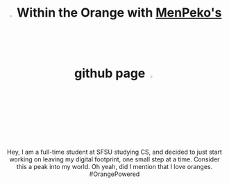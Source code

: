 <h1 align="center"> <img src="https://media.giphy.com/media/v1.Y2lkPTc5MGI3NjExaGExNTBwa3plMXlndzNqczJpMWZhOTRwbzIydGgxdm5wb3A4cnVucyZlcD12MV9zdGlja2Vyc19zZWFyY2gmY3Q9cw/XHjaMo2OzPl3q/giphy.gif" width="3%"> Within the Orange with <a href="https://imp.works" target="_blank">MenPeko's</a> github page <img src="https://media.giphy.com/media/v1.Y2lkPTc5MGI3NjExaGExNTBwa3plMXlndzNqczJpMWZhOTRwbzIydGgxdm5wb3A4cnVucyZlcD12MV9zdGlja2Vyc19zZWFyY2gmY3Q9cw/XHjaMo2OzPl3q/giphy.gif" width="3%"> </h1>
<br>
<p align="center">
Hey, I am a full-time student at SFSU studying CS, and decided to just start working on leaving my digital footprint, one small step at a time. Consider this a peak into my world. Oh yeah, did I mention that I love oranges. #OrangePowered
</p>
